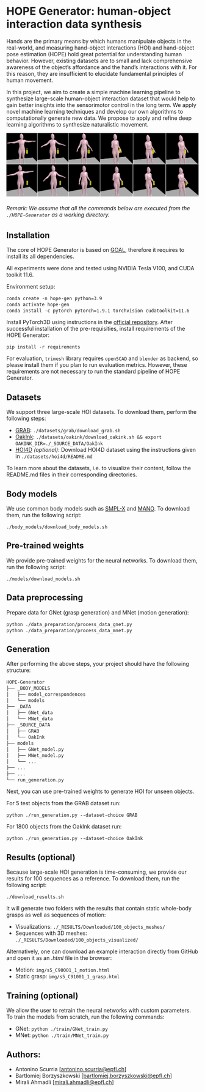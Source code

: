 # HOPE Generator: human-object interaction data synthesis

Hands are the primary means by which humans manipulate objects in the real-world, and measuring hand-object interactions (HOI) and hand-object pose estimation (HOPE) hold great potential for understanding human behavior. However, existing datasets are to small and lack comprehensive awareness of the object’s affordance and the hand’s interactions with it. For this reason, they are insufficient to elucidate fundamental principles of human movement.

In this project, we aim to create a simple machine learning pipeline to synthesize large-scale human-object interaction dataset that would help to gain better insights into the sensorimotor control in the long term. We apply novel machine learning techniques and develop our own algorithms to computationally generate new data. We propose to apply and refine deep learning algorithms to synthesize naturalistic movement.

![Alt text](img/img_1.png?raw=true "Title")
  
###### Remark: We assume that all the commands below are executed from the `./HOPE-Generator` as a working directory.
## Installation



The core of HOPE Generator is based on [GOAL](https://arxiv.org/pdf/2112.11454.pdf), therefore it requires to install its all dependencies.

All experiments were done and tested using NVIDIA Tesla V100, and CUDA toolkit 11.6.

Environment setup:

```Shell
conda create -n hope-gen python=3.9
conda activate hope-gen
conda install -c pytorch pytorch=1.9.1 torchvision cudatoolkit=11.6
```

Install PyTorch3D using instructions in the [official repository](https://github.com/facebookresearch/pytorch3d/blob/main/INSTALL.md). After successful installation of the pre-requisities, install requirements of the HOPE Generator:

```Shell
pip install -r requirements
```

For evaluation, `trimesh` library requires `openSCAD` and `blender` as backend, so please install them if you plan to run evaluation metrics. However, these requirements are not necessary to run the standard pipeline of HOPE Generator.


## Datasets

We support three large-scale HOI datasets. To download them, perform the following steps:

- [GRAB](https://arxiv.org/pdf/2008.11200.pdf): `./datasets/grab/download_grab.sh`
- [OakInk](https://arxiv.org/pdf/2203.15709.pdf): `./datasets/oakink/download_oakink.sh && export OAKINK_DIR=./_SOURCE_DATA/OakInk`
- [HOI4D](https://arxiv.org/pdf/2203.01577.pdf) <em>(optional)</em>: Download HOI4D dataset using the instructions given in `./datasets/hoi4d/README.md`

To learn more about the datasets, i.e. to visualize their content, follow the README.md files in their corresponding directories.

## Body models

We use common body models such as [SMPL-X](https://ps.is.mpg.de/uploads_file/attachment/attachment/497/SMPL-X.pdf) and [MANO](https://ps.is.mpg.de/uploads_file/attachment/attachment/392/Embodied_Hands_SiggraphAsia2017.pdf). To download them, run the following script:
```Shell
./body_models/download_body_models.sh
```
## Pre-trained weights

We provide pre-trained weights for the neural networks. To download them, run the following script:
```Shell
./models/download_models.sh
```
## Data preprocessing

Prepare data for GNet (grasp generation) and MNet (motion generation): 
```Shell
python ./data_preparation/process_data_gnet.py
python ./data_preparation/process_data_mnet.py
```
## Generation

After performing the above steps, your project should have the following structure:
  ```
  HOPE-Generator
  ├── _BODY_MODELS
  │   ├── model_correspondences
  │   └── models
  ├── _DATA
  │   ├── GNet_data
  │   └── MNet_data
  ├── _SOURCE_DATA
  │   ├── GRAB
  │   └── OakInk
  ├── models
  │   ├── GNet_model.py
  │   ├── MNet_model.py
  │   └── ...
  ├── ...
  ├── ...
  └── run_generation.py
  ```

Next, you can use pre-trained weights to generate HOI for unseen objects.

For 5 test objects from the GRAB dataset run: 
```Shell
python ./run_generation.py --dataset-choice GRAB
```
For 1800 objects from the OakInk dataset run: 
```Shell
python ./run_generation.py --dataset-choice OakInk
```
## Results (optional)

Because large-scale HOI generation is time-consuming, we provide our results for 100 sequences as a reference. To download them, run the following script:
```Shell
./download_results.sh
```

It will generate two folders with the results that contain static whole-body grasps as well as sequences of motion:
- Visualizations: `./_RESULTS/Downloaded/100_objects_meshes/`
- Sequences with 3D meshes: `./_RESULTS/Downloaded/100_objects_visualized/`

Alternatively, one can download an example interaction directly from GitHub and open it as an <em>.html</em> file in the browser:
- Motion: `img/s5_C90001_1_motion.html`
- Static grasp: `img/s5_C91001_1_grasp.html`

## Training (optional)

We allow the user to retrain the neural networks with custom parameters.
To train the models from scratch, run the following commands:
- GNet: `python ./train/GNet_train.py`
- MNet: `python ./train/MNet_train.py`

## Authors:
* Antonino Scurria [antonino.scurria@epfl.ch]
* Bartlomiej Borzyszkowski [bartlomiej.borzyszkowski@epfl.ch]
* Mirali Ahmadli [mirali.ahmadli@epfl.ch]
